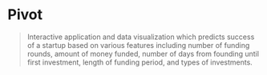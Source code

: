 # Pivot

> Interactive application and data visualization which predicts success of a startup based on various features including number of funding rounds, amount of money funded, number of days from founding until first investment, length of funding period, and types of investments.